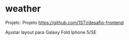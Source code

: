 # weather
Projetc: Projeto https://github.com/1STi/desafio-frontend

Ajustar layout para
Galaxy Fold
Iphone 5/SE